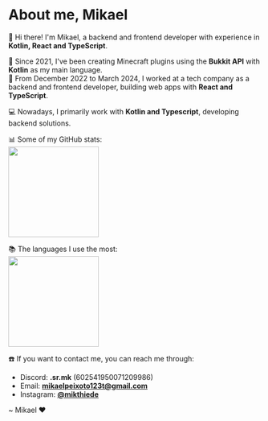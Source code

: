 # About me, Mikael

👋 Hi there! I'm Mikael, a backend and frontend developer with experience in **Kotlin, React and TypeScript**.<br>

🔧 Since 2021, I've been creating Minecraft plugins using the **Bukkit API** with **Kotlin** as my main language.<br>
📅 From December 2022 to March 2024, I worked at a tech company as a backend and frontend developer, building web apps with **React and TypeScript**.

💻 Nowadays, I primarily work with **Kotlin and Typescript**, developing backend solutions.

📊 Some of my GitHub stats:<br>
<img height="180em" src="https://github-readme-stats.vercel.app/api?username=MikaelMaster&show_icons=true&theme=dracula&include_all_commits=true&count_private=true"/><br>

📚 The languages I use the most:<br>
<img height="180em" src="https://github-readme-stats.vercel.app/api/top-langs/?username=MikaelMaster&layout=compact&langs_count=7&theme=dracula&count_private=true"/><br>

☎️ If you want to contact me, you can reach me through:<br>
- Discord: **.sr.mk** (602541950071209986)
- Email: **mikaelpeixoto123t@gmail.com**
- Instagram: **[@mikthiede](https://www.instagram.com/mikthiede)**<br>

~ Mikael ❤

